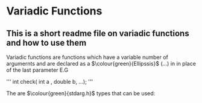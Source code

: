 # Variadic Functions

## This is a short readme file on variadic functions and how to use them 

Variadic functions are functions which have a variable number of argumernts and are declared as a $\colour{green}{Ellipssis}$ (...) in in place of the last parameter E.G

'''
	int check( int a , double b, ...);
'''

The are $\colour{green}{stdarg.h}$ types that can be used:


